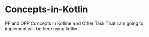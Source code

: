 # Concepts-in-Kotlin
PF and OPP Concepts In Kotline and Other Task That i am going to implement will be here using kotlin 
